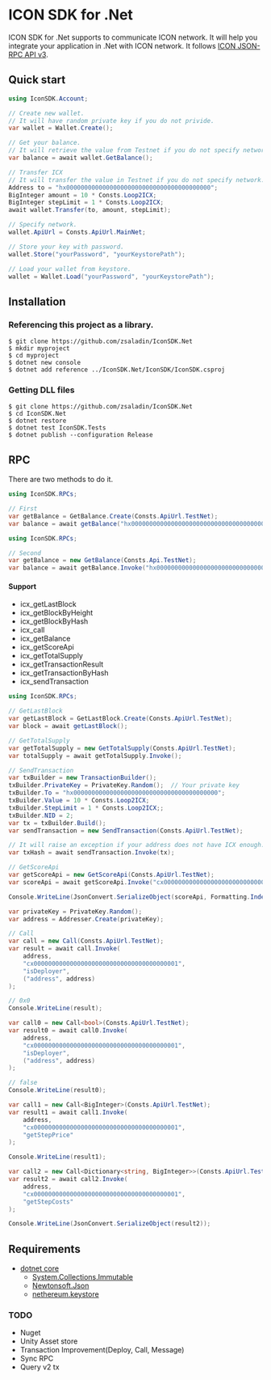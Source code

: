 # ICON SDK for .Net

ICON SDK for .Net supports to communicate ICON network. It will help you integrate your application in .Net with ICON network. It follows [ICON JSON-RPC API v3](https://github.com/icon-project/icon-rpc-server/blob/master/docs/icon-json-rpc-v3.md).

## Quick start
```C#
using IconSDK.Account;

// Create new wallet.
// It will have random private key if you do not privide.
var wallet = Wallet.Create();

// Get your balance.
// It will retrieve the value from Testnet if you do not specify network.
var balance = await wallet.GetBalance();

// Transfer ICX
// It will transfer the value in Testnet if you do not specify network.
Address to = "hx0000000000000000000000000000000000000000";
BigInteger amount = 10 * Consts.Loop2ICX;
BigInteger stepLimit = 1 * Consts.Loop2ICX;
await wallet.Transfer(to, amount, stepLimit);

// Specify network.
wallet.ApiUrl = Consts.ApiUrl.MainNet;

// Store your key with password.
wallet.Store("yourPassword", "yourKeystorePath");

// Load your wallet from keystore.
wallet = Wallet.Load("yourPassword", "yourKeystorePath");
```

## Installation

### Referencing this project as a library.
```Shell
$ git clone https://github.com/zsaladin/IconSDK.Net
$ mkdir myproject
$ cd myproject
$ dotnet new console
$ dotnet add reference ../IconSDK.Net/IconSDK/IconSDK.csproj
```
### Getting DLL files
```Shell
$ git clone https://github.com/zsaladin/IconSDK.Net
$ cd IconSDK.Net
$ dotnet restore
$ dotnet test IconSDK.Tests
$ dotnet publish --configuration Release
```

## RPC
There are two methods to do it.
```C#
using IconSDK.RPCs;

// First
var getBalance = GetBalance.Create(Consts.ApiUrl.TestNet);
var balance = await getBalance("hx0000000000000000000000000000000000000000");
```

```C#
using IconSDK.RPCs;

// Second
var getBalance = new GetBalance(Consts.Api.TestNet);
var balance = await getBalance.Invoke("hx0000000000000000000000000000000000000000");
```

#### Support
- icx_getLastBlock
- icx_getBlockByHeight
- icx_getBlockByHash
- icx_call
- icx_getBalance
- icx_getScoreApi
- icx_getTotalSupply
- icx_getTransactionResult
- icx_getTransactionByHash
- icx_sendTransaction
```C#
using IconSDK.RPCs;

// GetLastBlock
var getLastBlock = GetLastBlock.Create(Consts.ApiUrl.TestNet);
var block = await getLastBlock();

// GetTotalSupply
var getTotalSupply = new GetTotalSupply(Consts.ApiUrl.TestNet);
var totalSupply = await getTotalSupply.Invoke();

// SendTransaction
var txBuilder = new TransactionBuilder();
txBuilder.PrivateKey = PrivateKey.Random();  // Your private key
txBuilder.To = "hx0000000000000000000000000000000000000000";
txBuilder.Value = 10 * Consts.Loop2ICX;
txBuilder.StepLimit = 1 * Consts.Loop2ICX;;
txBuilder.NID = 2;
var tx = txBuilder.Build();
var sendTransaction = new SendTransaction(Consts.ApiUrl.TestNet);

// It will raise an exception if your address does not have ICX enough.
var txHash = await sendTransaction.Invoke(tx);

// GetScoreApi
var getScoreApi = new GetScoreApi(Consts.ApiUrl.TestNet);
var scoreApi = await getScoreApi.Invoke("cx0000000000000000000000000000000000000001");

Console.WriteLine(JsonConvert.SerializeObject(scoreApi, Formatting.Indented));

var privateKey = PrivateKey.Random();
var address = Addresser.Create(privateKey);

// Call
var call = new Call(Consts.ApiUrl.TestNet);
var result = await call.Invoke(
    address,
    "cx0000000000000000000000000000000000000001",
    "isDeployer",
    ("address", address)
);

// 0x0
Console.WriteLine(result);

var call0 = new Call<bool>(Consts.ApiUrl.TestNet);
var result0 = await call0.Invoke(
    address,
    "cx0000000000000000000000000000000000000001",
    "isDeployer",
    ("address", address)
);

// false
Console.WriteLine(result0);

var call1 = new Call<BigInteger>(Consts.ApiUrl.TestNet);
var result1 = await call1.Invoke(
    address,
    "cx0000000000000000000000000000000000000001",
    "getStepPrice"
);

Console.WriteLine(result1);

var call2 = new Call<Dictionary<string, BigInteger>>(Consts.ApiUrl.TestNet);
var result2 = await call2.Invoke(
    address,
    "cx0000000000000000000000000000000000000001",
    "getStepCosts"
);

Console.WriteLine(JsonConvert.SerializeObject(result2));
```

## Requirements
- [dotnet core](https://docs.microsoft.com/dotnet/core/)
  - [System.Collections.Immutable](https://www.nuget.org/packages/System.Collections.Immutable)
  - [Newtonsoft.Json](https://www.nuget.org/packages/Newtonsoft.Json/)
  - [nethereum.keystore](https://www.nuget.org/packages/Nethereum.KeyStore/)

### TODO
- Nuget
- Unity Asset store
- Transaction Improvement(Deploy, Call, Message)
- Sync RPC
- Query v2 tx